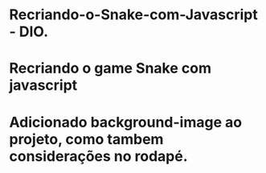 # Recriando-o-Snake-com-Javascript - DIO.
# Recriando o game Snake com javascript  
# Adicionado background-image ao projeto, como tambem considerações no rodapé.
